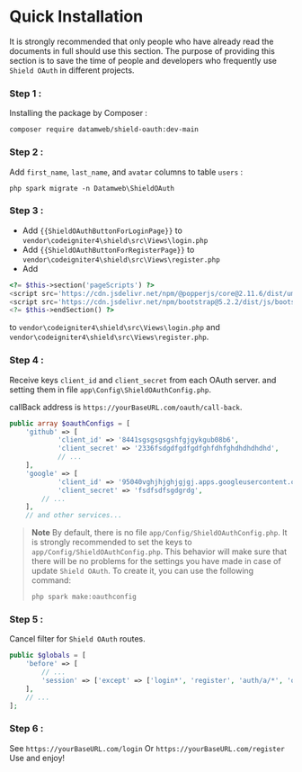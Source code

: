 # Quick Installation
It is strongly recommended that only people who have already read the documents in full should use this section. The purpose of providing this section is to save the time of people and developers who frequently use `Shield OAuth` in different projects.
### Step 1 : 
Installing the package by Composer :
```console
composer require datamweb/shield-oauth:dev-main
```
### Step 2 :
Add `first_name`, `last_name`, and `avatar` columns to table `users` :

```console
php spark migrate -n Datamweb\ShieldOAuth
```
 ### Step 3 : 

 - Add `{{ShieldOAuthButtonForLoginPage}}` to `vendor\codeigniter4\shield\src\Views\login.php`
 - Add `{{ShieldOAuthButtonForRegisterPage}}` to `vendor\codeigniter4\shield\src\Views\register.php`
 - Add
```php
<?= $this->section('pageScripts') ?>
<script src='https://cdn.jsdelivr.net/npm/@popperjs/core@2.11.6/dist/umd/popper.min.js' integrity='sha384-oBqDVmMz9ATKxIep9tiCxS/Z9fNfEXiDAYTujMAeBAsjFuCZSmKbSSUnQlmh/jp3' crossorigin='anonymous'></script>
<script src='https://cdn.jsdelivr.net/npm/bootstrap@5.2.2/dist/js/bootstrap.min.js' integrity='sha384-IDwe1+LCz02ROU9k972gdyvl+AESN10+x7tBKgc9I5HFtuNz0wWnPclzo6p9vxnk' crossorigin='anonymous'></script>
<?= $this->endSection() ?>
```
 to `vendor\codeigniter4\shield\src\Views\login.php` and `vendor\codeigniter4\shield\src\Views\register.php`.
 
  ### Step 4 : 
Receive keys `client_id` and `client_secret` from each OAuth server. and setting them in file `app\Config\ShieldOAuthConfig.php`.

callBack address is `https://yourBaseURL.com/oauth/call-back`.
```php
public array $oauthConfigs = [
    'github' => [
            'client_id' => '8441sgsgsgsgshfgjgykgub08b6',
            'client_secret' => '2336fsdgdfgdfgdfghfdhfghdhdhdhdhd',
            // ...
    ],
    'google' => [
            'client_id' => '95040vghjhjghjgjgj.apps.googleusercontent.com',
            'client_secret' => 'fsdfsdfsgdgrdg',
        // ...
    ],
    // and other services...
```

> **Note**
> By default, there is no file `app/Config/ShieldOAuthConfig.php`. It is strongly recommended to set the keys to `app/Config/ShieldOAuthConfig.php`. This behavior will make sure that there will be no problems for the settings you have made in case of update `Shield OAuth`. To create it, you can use the following command:
>
> ```console
> php spark make:oauthconfig
> ```

### Step 5 : 
Cancel filter for `Shield OAuth` routes.
```php
public $globals = [
    'before' => [
        // ...
        'session' => ['except' => ['login*', 'register', 'auth/a/*', 'oauth*']],
    ],
    // ...
];
```
### Step 6 :
See `https://yourBaseURL.com/login` Or `https://yourBaseURL.com/register` Use and enjoy!
